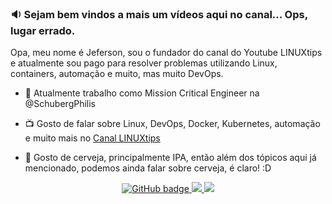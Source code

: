 ### :sound: Sejam bem vindos a mais um vídeos aqui no canal... Ops, lugar errado. 

Opa, meu nome é Jeferson, sou o fundador do canal do Youtube LINUXtips e atualmente sou pago para resolver problemas utilizando Linux, containers, automação e muito, mas muito DevOps. 

- :rocket: Atualmente trabalho como Mission Critical Engineer na @SchubergPhilis

- :tv: Gosto de falar sobre Linux, DevOps, Docker, Kubernetes, automação e muito mais no [Canal LINUXtips](https://youtube.com/linuxtips)

- 💬 Gosto de cerveja, principalmente IPA, então além dos tópicos aqui já mencionado, podemos ainda falar sobre cerveja, é claro! :D

<p align="center">
  <a href="https://github.com/eddiejaoude?tab=followers">
    <img src="https://img.shields.io/github/followers/badtuxx?label=Followers&logo=GitHub&style=for-the-badge" alt="GitHub badge" />
  </a>
  <a href="http://twitter.com/eddiejaoude">
    <img src="https://img.shields.io/twitter/follow/badtux_?label=Twitter&logo=twitter&style=for-the-badge" />
  </a>
  <a href="http://youtube.com/linuxtips?sub_confirmation=1">
    <img src="https://img.shields.io/youtube/views/pV0nkr61XP8?label=YouTube&logo=YouTube&style=for-the-badge" />
  </a>
</p>

<!--
**badtuxx/badtuxx** is a ✨ _special_ ✨ repository because its `README.md` (this file) appears on your GitHub profile.

Here are some ideas to get you started:

- 🔭 I’m currently working on ...
- 🌱 I’m currently learning ...
- 👯 I’m looking to collaborate on ...
- 🤔 I’m looking for help with ...
- 💬 Ask me about ...
- 📫 How to reach me: ...
- 😄 Pronouns: ...
- ⚡ Fun fact: ...
-->
